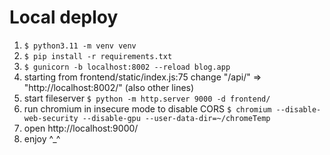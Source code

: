 # Local deploy

1. `$ python3.11 -m venv venv`
2. `$ pip install -r requirements.txt`
3. `$ gunicorn -b localhost:8002 --reload blog.app`
4. starting from frontend/static/index.js:75 change "/api/" => "http:\/\/localhost:8002/" (also other lines)
5. start fileserver `$ python -m http.server 9000 -d frontend/`
6. run chromium in insecure mode to disable CORS `$ chromium --disable-web-security --disable-gpu --user-data-dir=~/chromeTemp` 
7. open http://localhost:9000/
8. enjoy ^_^
